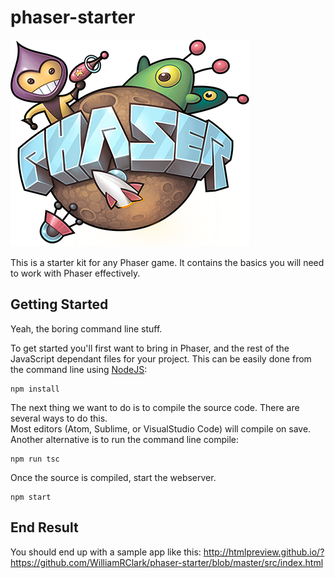 # phaser-starter

![alt text](./src/assets/phaser.png "Phaser Icon")

This is a starter kit for any Phaser game.  It contains the basics you will need to work with Phaser effectively.

## Getting Started
Yeah, the boring command line stuff.  

To get started you'll first want to bring in Phaser, and the rest of the JavaScript dependant files for your project. This can be easily done from the command line using [NodeJS](https://nodejs.org/en/):
```
npm install
```

The next thing we want to do is to compile the source code.  There are several ways to do this.  
Most editors (Atom, Sublime, or VisualStudio Code) will compile on save.  
Another alternative is to run the command line compile:
```
npm run tsc
```

Once the source is compiled, start the webserver.
```
npm start
```

## End Result

You should end up with a sample app like this:
http://htmlpreview.github.io/?https://github.com/WilliamRClark/phaser-starter/blob/master/src/index.html
